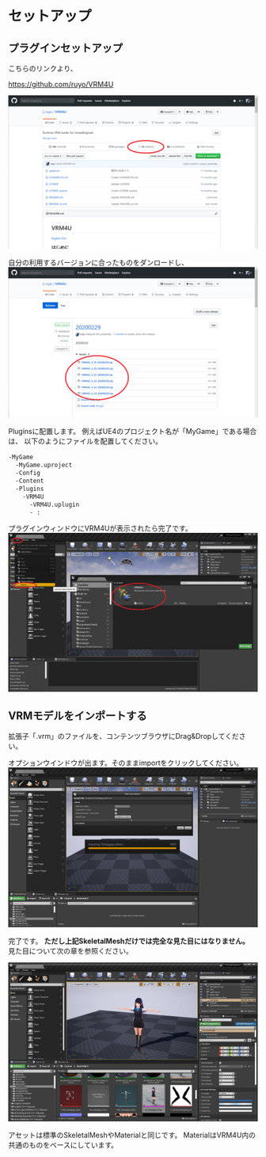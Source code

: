 # セットアップ

## プラグインセットアップ
こちらのリンクより、

https://github.com/ruyo/VRM4U

![](./assets/images/010_top.png)

自分の利用するバージョンに合ったものをダンロードし、
![](./assets/images/010_release.png)

Pluginsに配置します。
例えばUE4のプロジェクト名が「MyGame」である場合は、
以下のようにファイルを配置してください。


```
-MyGame
  -MyGame.uproject
  -Config
  -Content
  -Plugins
    -VRM4U
      -VRM4U.uplugin
      - :
```

プラグインウィンドウにVRM4Uが表示されたら完了です。
![](./assets/images/010_plugin.png)


## VRMモデルをインポートする

拡張子「.vrm」のファイルを、コンテンツブラウザにDrag&Dropしてください。

オプションウインドウが出ます。そのままimportをクリックしてください。
![](./assets/images/010_import.png)

完了です。
**ただし上記SkeletalMeshだけでは完全な見た目にはなりません。**
見た目について次の章を参照ください。

![](./assets/images/010_result.png)

アセットは標準のSkeletalMeshやMaterialと同じです。
MaterialはVRM4U内の共通のものをベースにしています。

